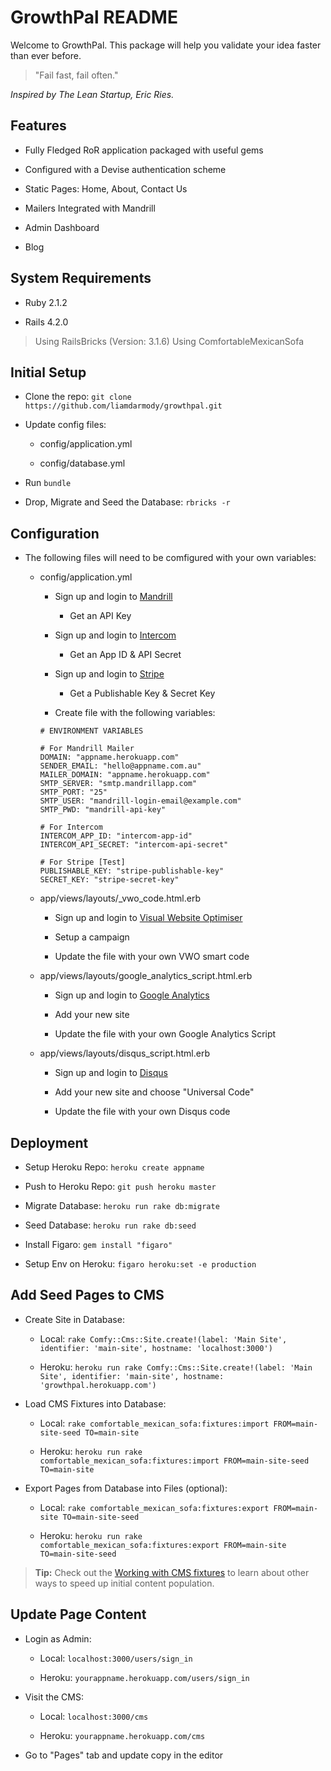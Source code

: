 # GrowthPal README

Welcome to GrowthPal. This package will help you validate your idea faster than ever before.

> "Fail fast, fail often."

*Inspired by The Lean Startup, Eric Ries.*

Features
-------------

* Fully Fledged RoR application packaged with useful gems

* Configured with a Devise authentication scheme

* Static Pages: Home, About, Contact Us

* Mailers Integrated with Mandrill

* Admin Dashboard

* Blog

System Requirements
-------------

* Ruby 2.1.2

* Rails 4.2.0

>Using RailsBricks (Version: 3.1.6)
>Using ComfortableMexicanSofa

Initial Setup
-------------

* Clone the repo: `git clone https://github.com/liamdarmody/growthpal.git`

* Update config files:

  * config/application.yml

  * config/database.yml

* Run `bundle`

* Drop, Migrate and Seed the Database: `rbricks -r`

Configuration
-------------

* The following files will need to be comfigured with your own variables:

  * config/application.yml

    * Sign up and login to [Mandrill](https://mandrill.com/signup/)

      * Get an API Key

    * Sign up and login to [Intercom](https://www.intercom.io/)

      * Get an App ID & API Secret

    * Sign up and login to [Stripe](https://stripe.com/au)

      * Get a Publishable Key & Secret Key

    * Create file with the following variables:

    ```
    # ENVIRONMENT VARIABLES
    
    # For Mandrill Mailer
    DOMAIN: "appname.herokuapp.com"
    SENDER_EMAIL: "hello@appname.com.au"
    MAILER_DOMAIN: "appname.herokuapp.com"
    SMTP_SERVER: "smtp.mandrillapp.com"
    SMTP_PORT: "25"
    SMTP_USER: "mandrill-login-email@example.com"
    SMTP_PWD: "mandrill-api-key"

    # For Intercom
    INTERCOM_APP_ID: "intercom-app-id"
    INTERCOM_API_SECRET: "intercom-api-secret"

    # For Stripe [Test]
    PUBLISHABLE_KEY: "stripe-publishable-key"
    SECRET_KEY: "stripe-secret-key"
    ```

  * app/views/layouts/_vwo_code.html.erb

    * Sign up and login to [Visual Website Optimiser](https://vwo.com)

    * Setup a campaign

    * Update the file with your own VWO smart code

  * app/views/layouts/google_analytics_script.html.erb

    * Sign up and login to [Google Analytics](http://www.google.com.au/analytics/)

    * Add your new site

    * Update the file with your own Google Analytics Script

  * app/views/layouts/disqus_script.html.erb

    * Sign up and login to [Disqus](https://disqus.com/)

    * Add your new site and choose "Universal Code"

    * Update the file with your own Disqus code

Deployment
-------------

* Setup Heroku Repo: `heroku create appname`

* Push to Heroku Repo: `git push heroku master`

* Migrate Database: `heroku run rake db:migrate`

* Seed Database: `heroku run rake db:seed`

* Install Figaro: `gem install "figaro"`

* Setup Env on Heroku: `figaro heroku:set -e production`

Add Seed Pages to CMS
-------------

* Create Site in Database:

  * Local: `rake Comfy::Cms::Site.create!(label: 'Main Site', identifier: 'main-site', hostname: 'localhost:3000')`

  * Heroku: `heroku run rake Comfy::Cms::Site.create!(label: 'Main Site', identifier: 'main-site', hostname: 'growthpal.herokuapp.com')`

* Load CMS Fixtures into Database:

  * Local: `rake comfortable_mexican_sofa:fixtures:import FROM=main-site-seed TO=main-site`

  * Heroku: `heroku run rake comfortable_mexican_sofa:fixtures:import FROM=main-site-seed TO=main-site`

* Export Pages from Database into Files (optional):

  * Local: `rake comfortable_mexican_sofa:fixtures:export FROM=main-site TO=main-site-seed`

  * Heroku: `heroku run rake comfortable_mexican_sofa:fixtures:export FROM=main-site TO=main-site-seed`

> **Tip:** Check out the [Working with CMS fixtures](https://github.com/comfy/comfortable-mexican-sofa/wiki/Working-with-CMS-fixtures) to learn about other ways to speed up initial content population. 

Update Page Content
-------------

* Login as Admin: 

  * Local: `localhost:3000/users/sign_in`

  * Heroku: `yourappname.herokuapp.com/users/sign_in`

* Visit the CMS:

  * Local: `localhost:3000/cms`

  * Heroku: `yourappname.herokuapp.com/cms`

* Go to "Pages" tab and update copy in the editor

